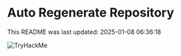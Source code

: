 # Auto Regenerate Repository

This README was last updated: 2025-01-08 06:36:18

 ![TryHackMe](https://tryhackme.com/badge/533634)